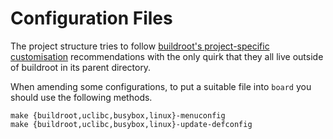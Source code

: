 # Configuration Files

The project structure tries to follow [buildroot's project-specific customisation](http://buildroot.uclibc.org/downloads/manual/manual.html#_project_specific_customization) recommendations with the only quirk that they all live outside of buildroot in its parent directory.

When amending some configurations, to put a suitable file into `board` you should use the following methods.

    make {buildroot,uclibc,busybox,linux}-menuconfig
    make {buildroot,uclibc,busybox,linux}-update-defconfig 
